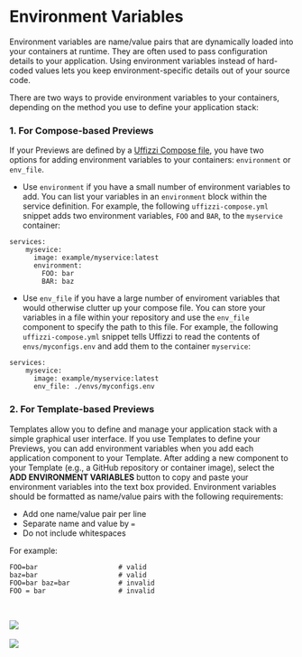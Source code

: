 # Environment Variables  

Environment variables are name/value pairs that are dynamically loaded into your containers at runtime. They are often used to pass configuration details to your application. Using environment variables instead of hard-coded values lets you keep environment-specific details out of your source code.  

There are two ways to provide environment variables to your containers, depending on the method you use to define your application stack:  

### 1. For Compose-based Previews  
If your Previews are defined by a [Uffizzi Compose file](../config/compose-spec.md), you have two options for adding environment variables to your containers: `environment` or `env_file`.  

* Use `environment` if you have a small number of environment variables to add. You can list your variables in an `environment` block within the service definition. For example, the following `uffizzi-compose.yml` snippet adds two environment variables, `FOO` and `BAR`, to the `myservice` container:    
```    
services:
    mysevice:
      image: example/myservice:latest
      environment:
        FOO: bar
        BAR: baz
```

* Use `env_file` if you have a large number of enviroment variables that would otherwise clutter up your compose file. You can store your variables in a file within your repository and use the `env_file` component to specify the path to this file. For example, the following `uffizzi-compose.yml` snippet tells Uffizzi to read the contents of `envs/myconfigs.env` and add them to the container `myservice`:  
```
services:
    mysevice:
      image: example/myservice:latest
      env_file: ./envs/myconfigs.env
```

### 2. For Template-based Previews  
Templates allow you to define and manage your application stack with a simple graphical user interface. If you use Templates to define your Previews, you can add environment variables when you add each application component to your Template. After adding a new component to your Template (e.g., a GitHub repository or container image), select the **ADD ENVIRONMENT VARIABLES** button to copy and paste your environment variables into the text box provided. Environment variables should be formatted as name/value pairs with the following requirements:  

* Add one name/value pair per line   
* Separate name and value by `=`  
* Do not include whitespaces  

For example:  

```        
FOO=bar                    # valid
baz=bar                    # valid
FOO=bar baz=bar            # invalid
FOO = bar                  # invalid
```
&nbsp;  

![](../assets/images/template-environment-variables.png)
&nbsp;  

![](../assets/images/template-envvars-textbox.png)
